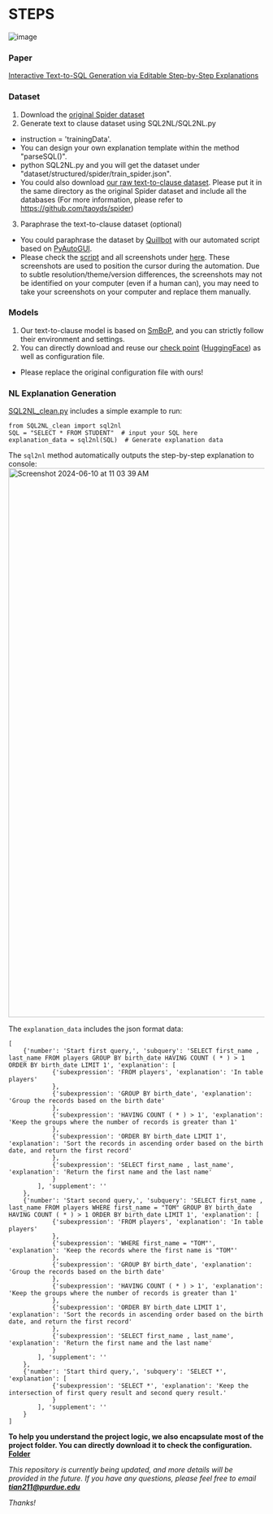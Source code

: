 # STEPS

![image](https://github.com/magic-YuanTian/STEPS/assets/75125334/74bd2efb-fa87-48c7-8088-f096cfeb5393)


### Paper
[Interactive Text-to-SQL Generation via Editable Step-by-Step Explanations](https://arxiv.org/abs/2305.07372)


### Dataset
1. Download the [original Spider dataset](https://drive.google.com/uc?export=download&id=1TqleXec_OykOYFREKKtschzY29dUcVAQ)
2. Generate text to clause dataset using SQL2NL/SQL2NL.py
  - instruction = 'trainingData'.
  - You can design your own explanation template within the method "parseSQL()".
  - python SQL2NL.py and you will get the dataset under "dataset/structured/spider/train_spider.json".
  - You could also download [our raw text-to-clause dataset](https://drive.google.com/file/d/1f1fnJK2vGuRpaQOeMlBD10tQMDH3dR83/view?usp=sharing). Please put it in the same directory as the original Spider dataset and include all the databases (For more information, please refer to https://github.com/taoyds/spider)
3. Paraphrase the text-to-clause dataset (optional)
  - You could paraphrase the dataset by [Quillbot](https://quillbot.com/) with our automated script based on [PyAutoGUI](https://pyautogui.readthedocs.io/en/latest/).
  - Please check the [script](Paraphrase/main.py) and all screenshots under [here](Paraphrase/img). These screenshots are used to position the cursor during the automation. Due to subtle resolution/theme/version differences, the screenshots may not be identified on your computer (even if a human can), you may need to take your screenshots on your computer and replace them manually.


### Models
1. Our text-to-clause model is based on [SmBoP](https://github.com/OhadRubin/SmBop), and you can strictly follow their environment and settings.
2. You can directly download and reuse our [check point](https://purdue0-my.sharepoint.com/personal/tian211_purdue_edu/_layouts/15/onedrive.aspx?id=%2Fpersonal%2Ftian211%5Fpurdue%5Fedu%2FDocuments%2FSTEPS%2FmodelS%2Etar%2Egz&parent=%2Fpersonal%2Ftian211%5Fpurdue%5Fedu%2FDocuments%2FSTEPS) ([HuggingFace](https://huggingface.co/DoctorChaos/text-to-SQL-clause-smbop/blob/main/README.md)) as well as configuration file. 
  - Please replace the original configuration file with ours!

### NL Explanation Generation
[SQL2NL_clean.py](https://github.com/magic-YuanTian/STEPS/blob/main/SQL2NL_clean.py) includes a simple example to run:
```
from SQL2NL_clean import sql2nl
SQL = "SELECT * FROM STUDENT"  # input your SQL here
explanation_data = sql2nl(SQL)  # Generate explanation data
```

The `sql2nl` method automatically outputs the step-by-step explanation to console:
<img width="1079" alt="Screenshot 2024-06-10 at 11 03 39 AM" src="https://github.com/magic-YuanTian/STEPS/assets/75125334/282079ad-1f48-474c-bec1-f9e991a68be2">

The `explanation_data` includes the json format data:
```
[
    {'number': 'Start first query,', 'subquery': 'SELECT first_name , last_name FROM players GROUP BY birth_date HAVING COUNT ( * ) > 1 ORDER BY birth_date LIMIT 1', 'explanation': [
            {'subexpression': 'FROM players', 'explanation': 'In table players'
            },
            {'subexpression': 'GROUP BY birth_date', 'explanation': 'Group the records based on the birth date'
            },
            {'subexpression': 'HAVING COUNT ( * ) > 1', 'explanation': 'Keep the groups where the number of records is greater than 1'
            },
            {'subexpression': 'ORDER BY birth_date LIMIT 1', 'explanation': 'Sort the records in ascending order based on the birth date, and return the first record'
            },
            {'subexpression': 'SELECT first_name , last_name', 'explanation': 'Return the first name and the last name'
            }
        ], 'supplement': ''
    },
    {'number': 'Start second query,', 'subquery': 'SELECT first_name , last_name FROM players WHERE first_name = "TOM" GROUP BY birth_date HAVING COUNT ( * ) > 1 ORDER BY birth_date LIMIT 1', 'explanation': [
            {'subexpression': 'FROM players', 'explanation': 'In table players'
            },
            {'subexpression': 'WHERE first_name = "TOM"', 'explanation': 'Keep the records where the first name is "TOM"'
            },
            {'subexpression': 'GROUP BY birth_date', 'explanation': 'Group the records based on the birth date'
            },
            {'subexpression': 'HAVING COUNT ( * ) > 1', 'explanation': 'Keep the groups where the number of records is greater than 1'
            },
            {'subexpression': 'ORDER BY birth_date LIMIT 1', 'explanation': 'Sort the records in ascending order based on the birth date, and return the first record'
            },
            {'subexpression': 'SELECT first_name , last_name', 'explanation': 'Return the first name and the last name'
            }
        ], 'supplement': ''
    },
    {'number': 'Start third query,', 'subquery': 'SELECT *', 'explanation': [
            {'subexpression': 'SELECT *', 'explanation': 'Keep the intersection of first query result and second query result.'
            }
        ], 'supplement': ''
    }
]
```



**To help you understand the project logic, we also encapsulate most of the project folder. You can directly download it to check the configuration. [Folder](https://purdue0-my.sharepoint.com/personal/tian211_purdue_edu/_layouts/15/onedrive.aspx?id=%2Fpersonal%2Ftian211%5Fpurdue%5Fedu%2FDocuments%2FSTEPS%2FSTEPS%2Ezip&parent=%2Fpersonal%2Ftian211%5Fpurdue%5Fedu%2FDocuments%2FSTEPS&ct=1708191688229&or=OWA%2DNT&cid=2f4d10de%2Dfdb2%2D39ba%2Db806%2D6364779fc664&ga=1)**

*This repository is currently being updated, and more details will be provided in the future.*
*If you have any questions, please feel free to email* ***tian211@purdue.edu***

*Thanks!*
